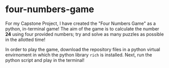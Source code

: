# four-numbers-game

For my Capstone Project, I have created the "Four Numbers Game" as a python, in-terminal game! The aim of the game is to calculate the number **24** using four provided numbers; try and solve as many puzzles as possible in the allotted time!

In order to play the game, download the repository files in a python virtual envirnoment in which the python library `rich` is installed. Next, run the python script and play in the terminal!
